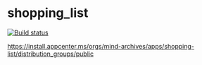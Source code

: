 # shopping_list

[![Build status](https://build.appcenter.ms/v0.1/apps/bd7fd7f1-6535-4ee3-93eb-53cd9ff29f25/branches/main/badge)](https://appcenter.ms)

https://install.appcenter.ms/orgs/mind-archives/apps/shopping-list/distribution_groups/public